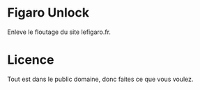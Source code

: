 # Figaro Unlock

Enleve le floutage du site lefigaro.fr.

# Licence

Tout est dans le public domaine, donc faites ce que vous voulez.